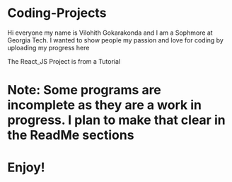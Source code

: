 # Coding-Projects

Hi everyone my name is Vilohith Gokarakonda and I am a Sophmore at Georgia Tech. I wanted to show people my passion and love for coding by uploading my progress here

The React_JS Project is from a Tutorial 

# Note: Some programs are incomplete as they are a work in progress. I plan to make that clear in the ReadMe sections

# Enjoy!
